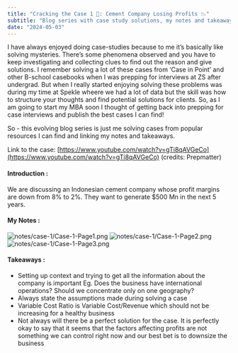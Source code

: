 ```yaml
---
title: "Cracking the Case 1 🔎: Cement Company Losing Profits 📉"
subtitle: "Blog series with case study solutions, my notes and takeaways!"
date: "2024-05-03"
---
```



I have always enjoyed doing case-studies because to me it’s basically like solving mysteries. There’s some phenomena observed and you have to keep investigating and collecting clues to find out the reason and give solutions. I remember solving a lot of these cases from ‘Case in Point’ and other B-school casebooks when I was prepping for interviews at ZS after undergrad. But when I really started enjoying solving these problems was during my time at Spekle wheere we had a lot of data but the skill was how to structure your thoughts and find potential solutions for clients. So, as I am going to start my MBA soon I thought of getting back into prepping for case interviews and publish the best cases I can find!

So - this evolving blog series is just me solving cases from popular resources I can find and linking my notes and takeaways.

Link to the case:  [https://www.youtube.com/watch?v=gTi8qAVGeCo](https://www.youtube.com/watch?v=gTi8qAVGeCo) (credits: Prepmatter)

#### Introduction :
We are discussing an Indonesian cement company whose profit margins are down from 8% to 2%. They want to generate $500 Mn in the next 5 years.

#### My Notes :
![notes/case-1/Case-1-Page1.png](notes/case-1/Case-1-Page1.png)
![notes/case-1/Case-1-Page2.png](notes/case-1/Case-1-Page2.png)
![notes/case-1/Case-1-Page3.png](notes/case-1/Case-1-Page3.png)

#### Takeaways :
-   Setting up context and trying to get all the information about the company is important Eg. Does the business have international operations? Should we concentrate only on one geography?
-   Always state the assumptions made during solving a case
-   Variable Cost Ratio is Variable Cost/Revenue which should not be increasing for a healthy business
-   Not always will there be a perfect solution for the case. It is perfectly okay to say that it seems that the factors affecting profits are not something we can control right now and our best bet is to downsize the business



